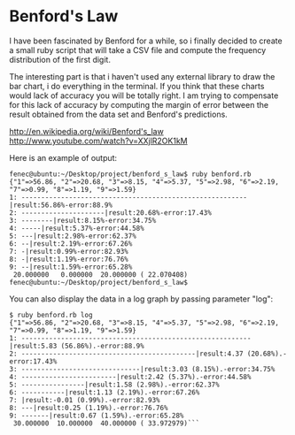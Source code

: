 Benford's Law
=============
I have been fascinated by Benford for a while, so i finally decided to create a small ruby script that will take a 
CSV file and compute the frequency distribution of the first digit.

The interesting part is that i haven't used any external library to draw the bar chart, i do everything in the terminal.
If you think that these charts would lack of accuracy you will be totally right. I am trying to compensate for this lack
of accuracy by computing the margin of error between the result obtained from the data set and Benford's predictions.
 
  http://en.wikipedia.org/wiki/Benford's_law  
  http://www.youtube.com/watch?v=XXjlR2OK1kM  

Here is an example of output:

```
fenec@ubuntu:~/Desktop/project/benford_s_law$ ruby benford.rb 
{"1"=>56.86, "2"=>20.68, "3"=>8.15, "4"=>5.37, "5"=>2.98, "6"=>2.19, "7"=>0.99, "8"=>1.19, "9"=>1.59}
1: ---------------------------------------------------------|result:56.86%-error:88.9%
2: ---------------------|result:20.68%-error:17.43%
3: --------|result:8.15%-error:34.75%
4: -----|result:5.37%-error:44.58%
5: ---|result:2.98%-error:62.37%
6: --|result:2.19%-error:67.26%
7: -|result:0.99%-error:82.93%
8: -|result:1.19%-error:76.76%
9: --|result:1.59%-error:65.28%
 20.000000   0.000000  20.000000 ( 22.070408)
fenec@ubuntu:~/Desktop/project/benford_s_law$ 
```


You can also display the data in a log graph by passing parameter "log":

```
$ ruby benford.rb log
{"1"=>56.86, "2"=>20.68, "3"=>8.15, "4"=>5.37, "5"=>2.98, "6"=>2.19, "7"=>0.99, "8"=>1.19, "9"=>1.59}
1: ----------------------------------------------------------|result:5.83 (56.86%).-error:88.9%
2: --------------------------------------------|result:4.37 (20.68%).-error:17.43%
3: ------------------------------|result:3.03 (8.15%).-error:34.75%
4: ------------------------|result:2.42 (5.37%).-error:44.58%
5: ----------------|result:1.58 (2.98%).-error:62.37%
6: -----------|result:1.13 (2.19%).-error:67.26%
7: |result:-0.01 (0.99%).-error:82.93%
8: ---|result:0.25 (1.19%).-error:76.76%
9: -------|result:0.67 (1.59%).-error:65.28%
 30.000000  10.000000  40.000000 ( 33.972979)```

